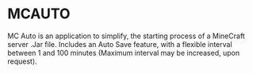 ﻿# MCAUTO
MC Auto is an application to simplify, the starting process of a MineCraft server .Jar file. Includes an Auto Save feature, with a flexible interval between 1 and 100 minutes (Maximum interval may be increased, upon request).
